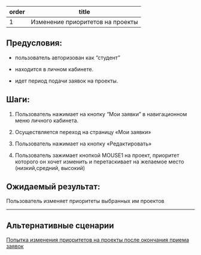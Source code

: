 | order | title |
|-------|-------|
| 1 | Изменение приоритетов на проекты |


## Предусловия:

-  пользователь авторизован как “студент”

-  находится в личном кабинете.

-  идет период подачи заявок на проекты.

## Шаги:

1. Пользователь нажимает на кнопку “Мои заявки”  в навигационном меню личного кабинета.

2. Осуществляется переход на страницу «Мои заявки»

3. Пользователь нажимает на кнопку «Редактировать»

4. Пользователь зажимает кнопкой MOUSE1 на проект, приоритет которого он хочет изменить и перетаскивает на желаемое место (низкий,средний, высокий)

## Ожидаемый результат:

Пользователь изменяет приоритеты выбранных им проектов 

---

## Альтернативные сценарии

[Попытка изменения приоритетов на проекты после окончания приема заявок](./student-irnitu/project-priority-change-to-stud-alt.md)
